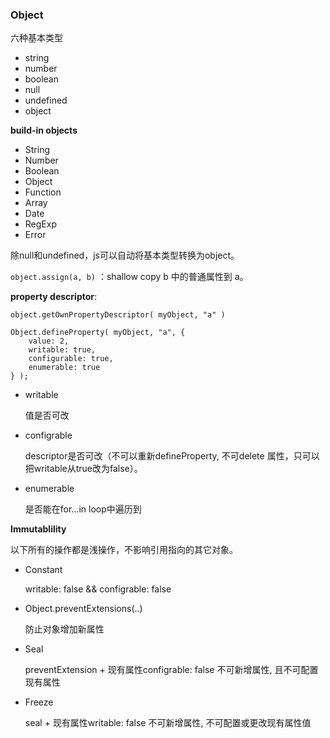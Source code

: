 ### Object

六种基本类型

- string
- number
- boolean
- null
- undefined
- object

**build-in objects**

- String
- Number
- Boolean
- Object
- Function
- Array
- Date
- RegExp
- Error

除null和undefined，js可以自动将基本类型转换为object。

`object.assign(a, b)` ：shallow copy b 中的普通属性到 a。

**property descriptor**:

`object.getOwnPropertyDescriptor( myObject, "a" )`

```
Object.defineProperty( myObject, "a", {
    value: 2,
    writable: true,
    configurable: true,
    enumerable: true
} );
```

- writable  

  值是否可改

- configrable 

  descriptor是否可改（不可以重新defineProperty, 不可delete 属性，只可以把writable从true改为false）。

- enumerable 

  是否能在for...in loop中遍历到
  

**Immutablility**

以下所有的操作都是浅操作，不影响引用指向的其它对象。

- Constant

    writable: false && configrable: false
  
- Object.preventExtensions(..)
    
    防止对象增加新属性
  
- Seal
    
    preventExtension + 现有属性configrable: false 不可新增属性, 且不可配置现有属性

- Freeze
    
    seal + 现有属性writable: false 不可新增属性, 不可配置或更改现有属性值
